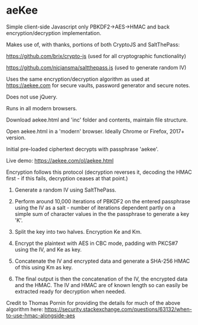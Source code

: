# aeKee
Simple client-side Javascript only PBKDF2->AES->HMAC and back encryption/decryption implementation.

Makes use of, with thanks, portions of both CryptoJS and SaltThePass:

https://github.com/brix/crypto-js (used for all cryptographic functionality)

https://github.com/nicjansma/saltthepass.js (used to generate random IV)

Uses the same encryption/decryption algorithm as used at https://aekee.com for secure vaults, password generator and secure notes.

Does not use jQuery.

Runs in all modern browsers.

Download aekee.html and 'inc' folder and contents, maintain file structure.

Open aekee.html in a 'modern' browser. Ideally Chrome or Firefox, 2017+ version.

Initial pre-loaded ciphertext decrypts with passphrase 'aekee'.

Live demo:
https://aekee.com/ol/aekee.html


Encryption follows this protocol (decryption reverses it, decoding the HMAC first - if this fails, decryption ceases at that point.)

1. Generate a random IV using SaltThePass.

2. Perform around 10,000 iterations of PBKDF2 on the entered passphrase using the IV as a salt - number of iterations dependent partly on a simple sum of character values in the the passphrase to generate a key 'K'.

3. Split the key into two halves. Encryption Ke and Km.

4. Encrypt the plaintext with AES in CBC mode, padding with PKCS#7 using the IV, and Ke as key.

5. Concatenate the IV and encrypted data and generate a SHA-256 HMAC of this using Km as key.

6. The final output is then the concatenation of the IV, the encrypted data and the HMAC. The IV and HMAC are of known length so can easily be extracted ready for decryption when needed.

Credit to Thomas Pornin for providing the details for much of the above algorithm here:
https://security.stackexchange.com/questions/63132/when-to-use-hmac-alongside-aes



